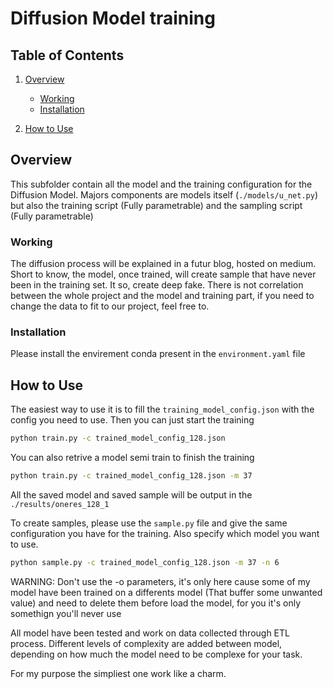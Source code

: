 # Diffusion Model training

## Table of Contents

1. [Overview](#overview)
   - [Working](#working)
   - [Installation](#installation)
   
2. [How to Use](#how-to-use)

## Overview

This subfolder contain all the model and the training configuration for the Diffusion Model. Majors components are models itself (`./models/u_net.py`) but also the training script (Fully parametrable) and the sampling script (Fully parametrable)

### Working

The diffusion process will be explained in a futur blog, hosted on medium. Short to know, the model, once trained, will create sample that have never been in the training set. It so, create deep fake. There is not correlation between the whole project and the model and training part, if you need to change the data to fit to our project, feel free to.

### Installation
Please install the envirement conda present in the `environment.yaml` file

## How to Use

The easiest way to use it is to fill the `training_model_config.json` with the config you need to use. Then you can just start the training
```bash
python train.py -c trained_model_config_128.json
```
You can also retrive a model semi train to finish the training 
```bash
python train.py -c trained_model_config_128.json -m 37
```
All the saved model and saved sample will be output in the `./results/oneres_128_1`

To create samples, please use the `sample.py` file and give the same configuration you have for the training. Also specify which model you want to use.
```bash
python sample.py -c trained_model_config_128.json -m 37 -n 6
```

WARNING: Don't use the -o parameters, it's only here cause some of my model have been trained on a differents model (That buffer some unwanted value) and need to delete them before load the model, for you it's only somethign you'll never use

All model have been tested and work on data collected through ETL process. Different levels of complexity are added between model, depending on how much the model need to be complexe for your task.

For my purpose the simpliest one work like a charm.